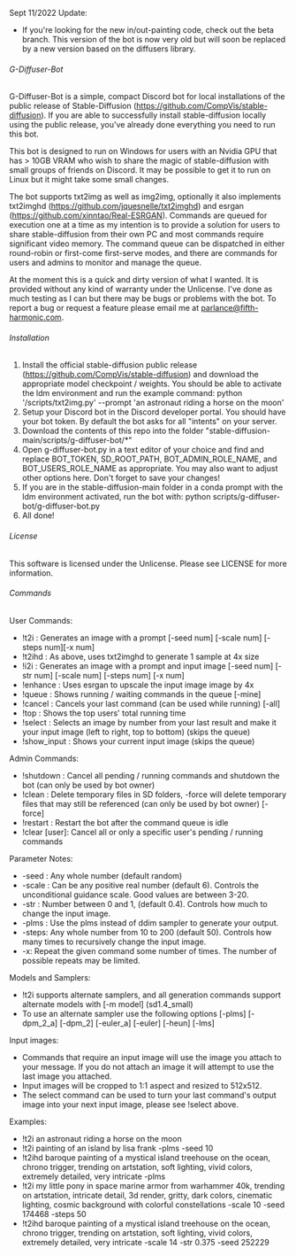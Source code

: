 Sept 11/2022 Update:
- If you're looking for the new in/out-painting code, check out the beta branch. This version of the bot is now very old but will soon be replaced by a new version
based on the diffusers library.

######  G-Diffuser-Bot ######

  G-Diffuser-Bot is a simple, compact Discord bot for local installations of the public release of Stable-Diffusion (https://github.com/CompVis/stable-diffusion).
  If you are able to successfully install stable-diffusion locally using the public release, you've already done everything you need to run this bot.
  
  This bot is designed to run on Windows for users with an Nvidia GPU that has > 10GB VRAM who wish to share the magic of stable-diffusion with small groups of friends on Discord. It may be possible to get it to run on Linux but it might take some small changes.
  
  The bot supports txt2img as well as img2img, optionally it also implements txt2imghd (https://github.com/jquesnelle/txt2imghd) and esrgan (https://github.com/xinntao/Real-ESRGAN).
  Commands are queued for execution one at a time as my intention is to provide a solution for users to share stable-diffusion from their own PC and most commands require significant video memory.
  The command queue can be dispatched in either round-robin or first-come first-serve modes, and there are commands for users and admins to monitor and manage the queue.

  At the moment this is a quick and dirty version of what I wanted. It is provided without any kind of warranty under the Unlicense.
  I've done as much testing as I can but there may be bugs or problems with the bot. To report a bug or request a feature please email me at parlance@fifth-harmonic.com.
  
######  Installation ######

  1. Install the official stable-diffusion public release (https://github.com/CompVis/stable-diffusion) and download the appropriate model checkpoint / weights.
     You should be able to activate the ldm environment and run the example command: python '/scripts/txt2img.py' --prompt 'an astronaut riding a horse on the moon'
  2. Setup your Discord bot in the Discord developer portal. You should have your bot token. By default the bot asks for all "intents" on your server.
  3. Download the contents of this repo into the folder "stable-diffusion-main/scripts/g-diffuser-bot/*"
  4. Open g-diffuser-bot.py in a text editor of your choice and find and replace BOT_TOKEN, SD_ROOT_PATH, BOT_ADMIN_ROLE_NAME, and BOT_USERS_ROLE_NAME as appropriate.
     You may also want to adjust other options here. Don't forget to save your changes!
  5. If you are in the stable-diffusion-main folder in a conda prompt with the ldm environment activated,
     run the bot with: python scripts/g-diffuser-bot/g-diffuser-bot.py
  6. All done!
  
######  License ######

  This software is licensed under the Unlicense. Please see LICENSE for more information.
  
######  Commands ######

User Commands:

  - !t2i : Generates an image with a prompt [-seed num] [-scale num] [-steps num][-x num]
  - !t2ihd : As above, uses txt2imghd to generate 1 sample at 4x size
  - !i2i : Generates an image with a prompt and input image [-seed num] [-str num] [-scale num] [-steps num] [-x num] 
  - !enhance : Uses esrgan to upscale the input image image by 4x
  - !queue : Shows running / waiting commands in the queue [-mine]
  - !cancel : Cancels your last command (can be used while running) [-all]
  - !top : Shows the top users' total running time
  - !select : Selects an image by number from your last result and make it your input image (left to right, top to bottom) (skips the queue) 
  - !show_input : Shows your current input image (skips the queue)
 
 
Admin Commands:

  - !shutdown : Cancel all pending / running commands and shutdown the bot (can only be used by bot owner)
  - !clean : Delete temporary files in SD folders, -force will delete temporary files that may still be referenced (can only be used by bot owner) [-force]
  - !restart : Restart the bot after the command queue is idle
  - !clear [user]: Cancel all or only a specific user's pending / running commands
  
  
Parameter Notes:

  - -seed : Any whole number (default random)
  - -scale : Can be any positive real number (default 6). Controls the unconditional guidance scale. Good values are between 3-20.
  - -str : Number between 0 and 1, (default 0.4). Controls how much to change the input image. 
  - -plms : Use the plms instead of ddim sampler to generate your output.
  - -steps: Any whole number from 10 to 200 (default 50). Controls how many times to recursively change the input image.
  - -x: Repeat the given command some number of times. The number of possible repeats may be limited.


Models and Samplers:

 - !t2i supports alternate samplers, and all generation commands support alternate models with [-m model] (sd1.4_small)
 - To use an alternate sampler use the following options [-plms] [-dpm_2_a] [-dpm_2] [-euler_a] [-euler] [-heun] [-lms]


Input images:

  - Commands that require an input image will use the image you attach to your message. If you do not attach an image it will attempt to use the last image you attached.
  - Input images will be cropped to 1:1 aspect and resized to 512x512.
  - The select command can be used to turn your last command's output image into your next input image, please see !select above.
  
  
Examples:

  - !t2i an astronaut riding a horse on the moon
  - !t2i painting of an island by lisa frank -plms -seed 10
  - !t2ihd baroque painting of a mystical island treehouse on the ocean, chrono trigger, trending on artstation, soft lighting, vivid colors, extremely detailed, very intricate -plms
  - !t2i my little pony in space marine armor from warhammer 40k, trending on artstation, intricate detail, 3d render, gritty, dark colors, cinematic lighting, cosmic background with colorful constellations -scale 10 -seed 174468 -steps 50
  - !t2ihd baroque painting of a mystical island treehouse on the ocean, chrono trigger, trending on artstation, soft lighting, vivid colors, extremely detailed, very intricate -scale 14 -str 0.375 -seed 252229
